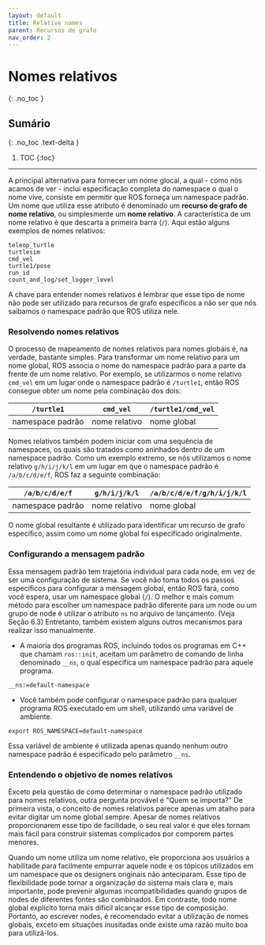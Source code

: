 ```yaml
---
layout: default
title: Relative names
parent: Recursos de grafo
nav_order: 2
---
```


# Nomes relativos
{: .no_toc }

## Sumário
{: .no_toc .text-delta }

1. TOC
{:toc}
---

A principal alternativa para fornecer um nome glocal, a qual - como nós acamos de ver - inclui especificação completa do
namespace o qual o nome vive, consiste em permitir que ROS forneça um namespace padrão. Um nome que utiliza esse atributo é 
denominado um **recurso de grafo de nome relativo**, ou simplesmente um **nome relativo**. A característica de um nome
relativo é que descarta a primeira barra (`/`). Aqui estão alguns exemplos de nomes relativos: 

```
teleop_turtle 
turtlesim 
cmd_vel 
turtle1/pose 
run_id 
count_and_log/set_logger_level
```

A chave para entender nomes relativos é lembrar que esse tipo de nome não pode ser utilizado para recursos de 
grafo específicos a não ser que nós saibamos o namespace padrão que ROS utiliza nele. 

### Resolvendo nomes relativos

O processo de mapeamento de nomes relativos para nomes globais é, na verdade, bastante simples. Para transformar um nome
relativo para um nome global, ROS associa o nome do namespace padrão para a parte da frente de um nome relativo. Por exemplo,
se utilizarmos o nome relativo `cmd_vel` em um lugar onde o namespace padrão é `/turtle1`, então ROS consegue obter um nome pela
combinação dos dois:

| `/turtle1`     | `cmd_vel`    | `/turtle1/cmd_vel`  |
| ------------- | ------------ | ------------------ |
| namespace padrão | nome relativo  | nome global |

Nomes relativos também podem iniciar com uma sequência de namespaces, os quais são tratados como aninhados dentro de um
namespace padrão. Como um exemplo extremo, se nós utilizamos o nome relativo `g/h/i/j/k/l` em um lugar em que o namespace
padrão é `/a/b/c/d/e/f`, ROS faz a seguinte combinação:

| `/a/b/c/d/e/f`     | `g/h/i/j/k/l`    | `/a/b/c/d/e/f/g/h/i/j/k/l`  |
| ------------- | ------------ | ------------------ |
| namespace padrão | nome relativo  | nome global |

O nome global resultante é utilizado para identificar um recurso de grafo específico, assim como um nome global foi especificado
originalmente.

### Configurando a mensagem padrão
Essa mensagem padrão tem trajetória individual para cada node, em vez de ser uma configuração de sistema.
Se você não toma todos os passos específicos para configurar a mensagem global, então ROS fará, como você espera, 
usar um namespace global (`/`). O melhor e mais comum método para escolher um namespace padrão diferente para um node
ou um grupo de node é utilizar o atributo `ns` no arquivo de lançamento. (Veja Seção 6.3) Entretanto, também existem
alguns outros mecanismos para realizar isso manualmente.

- A maioria dos programas ROS, incluindo todos os programas em C++ que chamam `ros::init`, aceitam um parâmetro de
comando de linha denominado `__ns`, o qual especifica um namespace padrão para aquele programa.

```
__ns:=default-namespace
```

- Você também pode configurar o namespace padrão para qualquer programa ROS executado em um shell, utilizando uma variável de
ambiente.

```
export ROS_NAMESPACE=default-namespace
```

Essa variável de ambiente é utilizada apenas quando nenhum outro namespace padrão é especificado pelo parâmetro `__ns`.

### Entendendo o objetivo de nomes relativos

Exceto pela questão de como determinar o namespace padrão utilizado para nomes relativos, outra pergunta provável é
"Quem se importa?" De primeira vista, o conceito de nomes relativos parece apenas um atalho para evitar digitar um
nome global sempre. Apesar de nomes relativos proporcionarem esse tipo de facilidade, o seu real valor é que eles tornam mais fácil para construir sistemas complicados por comporem partes menores.  

Quando um nome utiliza um nome relativo, ele proporciona aos usuários a habilitade para facilmente empurrar aquele node e
os tópicos utilizados em um namespace que os designers originais não anteciparam. Esse tipo de flexibilidade pode tornar a 
organização do sistema mais clara e, mais importante, pode prevenir algumas incompatibilidades quando grupos de nodes de
diferentes fontes são combinados. Em contraste, todo nome global explícito torna mais difícil alcançar esse tipo de composição.
Portanto, ao escrever nodes, é recomendado evitar a utilização de nomes globais, exceto em situações inusitadas onde existe uma
razão muito boa para utilizá-los.
